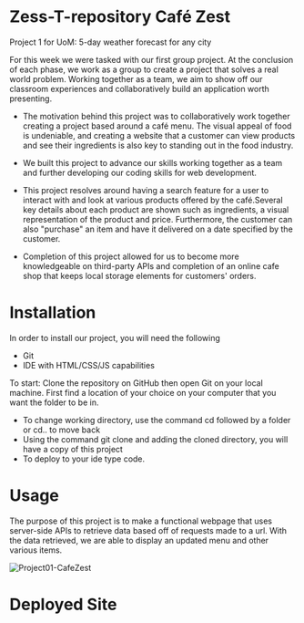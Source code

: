 # Zess-T-repository Café Zest 
Project 1 for UoM: 5-day weather forecast for any city 

For this week we were tasked with our first group project. At the conclusion of each phase, we work as a group to create a project that solves a real world problem. Working together as a team, we aim to show off our classroom experiences and collaboratively build an application worth presenting.    

- The motivation behind this project was to collaboratively work together creating a project based around a café menu. The visual appeal of food is undeniable, and creating a website that a customer can view products and see their ingredients is also key to standing out in the food industry. 
 
- We built this project to advance our skills working together as a team and further developing our coding skills for web development. 

- This project resolves around having a search feature for a user to interact with and look at various products offered by the café.Several key details about each product are shown such as ingredients, a visual representation of the product and price. Furthermore, the customer can also "purchase" an item and have it delivered on a date specified by the customer. 

- Completion of this project allowed for us to become more knowledgeable on third-party APIs and completion of an online cafe shop that keeps local storage elements for customers' orders.  

# Installation
In order to install our project, you will need the following

- Git
- IDE with HTML/CSS/JS capabilities 

To start: 
Clone the repository on GitHub then open Git on your local machine. First find a location of your choice on your computer that you want the folder to be in.
- To change working directory, use the command cd followed by a folder or cd.. to move back  
- Using the command git clone and adding the cloned directory, you will have a copy of this project
- To deploy to your ide type code. 

# Usage 
The purpose of this project is to make a functional webpage that uses server-side APIs to retrieve data based off of requests made to a url. With the data retrieved, we are able to display an updated menu and other various items. 


![Project01-CafeZest](./images/Weather-Dash.PNG)

# Deployed Site 




